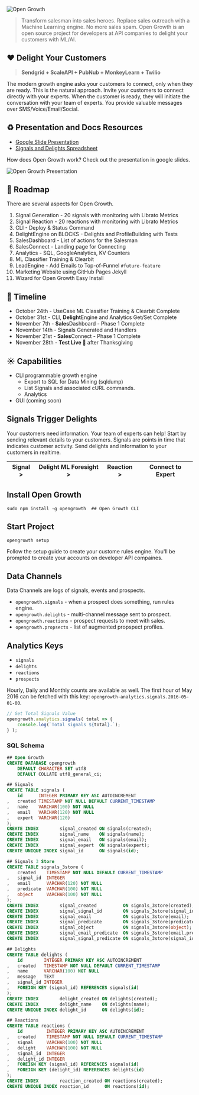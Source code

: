 ![Open Growth](http://i.imgur.com/Pug4ybX.gif)

> Transform salesman into sales heroes.
Replace sales outreach with a Machine Learning engine.
No more sales spam.
Open Growth is an open source project for developers at 
API companies to delight your customers with ML/AI.

## ❤️  Delight Your Customers

> **Sendgrid + ScaleAPI + PubNub + MonkeyLearn + Twilio**

The modern growth engine asks your customers to connect,
only when they are ready.
This is the natural approach.
Invite your customers to connect directly with your experts.
When the customer is ready,
they will initiate the conversation with your team of experts.
You provide valuable messages over SMS/Voice/Email/Social.

## ♻️  Presentation and Docs Resources

 - [Google Slide Presentation](https://docs.google.com/presentation/d/1AwuSLz5Cm2psVG1_0sdiMhrHSjmQe-bzVnXZJGMfxdY/edit?usp=sharing)
 - [Signals and Delights Spreadsheet](https://docs.google.com/spreadsheets/d/1nqer8pzLd00f0XljlNipYQxsjMZq3p6WVv1XzM4ulB0/edit#gid=0)

How does Open Growth work?
Check out the presentation in google slides.

![Open Growth Presentation](http://i.imgur.com/XV0Tcxn.gif)

## 🚧  Roadmap

There are several aspects for Open Growth.

 1. Signal Generation - 20 signals with monitoring with Librato Metrics
 2. Signal Reaction - 20 reactions with monitoring with Librato Metrics
 2. CLI - Deploy & Status Command
 2. DelightEngine on BLOCKS - Delights and ProfileBuilding with Tests
 3. SalesDashboard - List of actions for the Salesman
 3. SalesConnect - Landing page for Connecting
 3. Analytics - SQL, GoogleAnalytics, KV Counters
 4. ML Classifier Training & Clearbit
 5. LeadEngine - Add Emails to Top-of-Funnel `#future-feature`
 6. Marketing Website using GitHub Pages Jekyll
 7. Wizard for Open Growth Easy Install

## 📅  Timeline

 - October 24th - UseCase ML Classifier Training & Clearbit Complete
 - October 31st - CLI, **Delight**Engine and Analytics Get/Set Complete
 - November 7th - **Sales**Dashboard - Phase 1 Complete
 - November 14th - Signals Generated and Handlers
 - November 21st - **Sales**Connect - Phase 1 Complete
 - November 28th - **Test Live 🎉** after Thanksgiving

## ☀️  Capabilities

 - CLI programmable growth engine
    - Export to SQL for Data Mining (sqldump)
    - List Signals and associated cURL commands.
    - Analytics
 - GUI (coming soon)

## Signals Trigger Delights

Your customers need information.
Your team of experts can help!
Start by sending relevant details to your customers.
Signals are points in time that indicates customer activity.
Send delights and information to your customers in realtime.

| Signal > | Delight ML Foresight >   | Reaction >   | Connect to Expert    |
| -------- | ------------------------ | ------------ | -------------------- |

## Install Open Growth

```shell
sudo npm install -g opengrowth  ## Open Growth CLI
```

## Start Project

```shell
opengrowth setup
```

Follow the setup guide to create your custome rules engine.
You'll be prompted to create your accounts on developer API compaines.

## Data Channels

Data Channels are logs of signals, events and prospects.

 - `opengrowth.signals`   - when a prospect does something, run rules engine.
 - `opengrowth.delights`  - multi-channel message sent to prospect.
 - `opengrowth.reactions` - prospect requests to meet with sales.
 - `opengrowth.propsects` - list of augmented propspect profiles.


## Analytics Keys

  - `signals`
  - `delights`
  - `reactions`
  - `prospects`

Hourly, Daily and Monthly counts are available as well.
The first hour of May 2016 can be fetched with this key:
`opengrowth-analytics.signals.2016-05-01-00`.

```javascript
// Get Total Signals Value
opengrowth.analytics.signals( total => {
    console.log(`Total signals ${total}.`);
} );
```

### SQL Schema

```sql
## Open Growth
CREATE DATABASE opengrowth
    DEFAULT CHARACTER SET utf8
    DEFAULT COLLATE utf8_general_ci;

## Signals
CREATE TABLE signals (
    id      INTEGER PRIMARY KEY ASC AUTOINCREMENT
,   created TIMESTAMP NOT NULL DEFAULT CURRENT_TIMESTAMP
,   name    VARCHAR(100) NOT NULL
,   email   VARCHAR(120) NOT NULL
,   expert  VARCHAR(120)
);
CREATE INDEX        signal_created ON signals(created);
CREATE INDEX        signal_name    ON signals(name);
CREATE INDEX        signal_email   ON signals(email);
CREATE INDEX        signal_expert  ON signals(expert);
CREATE UNIQUE INDEX signal_id      ON signals(id);

## Signals 3 Store
CREATE TABLE signals_3store (
    created    TIMESTAMP NOT NULL DEFAULT CURRENT_TIMESTAMP
,   signal_id  INTEGER
,   email      VARCHAR(120) NOT NULL
,   predicate  VARCHAR(100) NOT NULL
,   object     VARCHAR(100) NOT NULL
);
CREATE INDEX        signal_created          ON signals_3store(created);
CREATE INDEX        signal_signal_id        ON signals_3store(signal_id);
CREATE INDEX        signal_email            ON signals_3store(email);
CREATE INDEX        signal_predicate        ON signals_3store(predicate);
CREATE INDEX        signal_object           ON signals_3store(object);
CREATE INDEX        signal_email_predicate  ON signals_3store(email,predicate);
CREATE INDEX        signal_signal_predicate ON signals_3store(signal_id,predicate);

## Delights
CREATE TABLE delights (
    id        INTEGER PRIMARY KEY ASC AUTOINCREMENT
,   created   TIMESTAMP NOT NULL DEFAULT CURRENT_TIMESTAMP
,   name      VARCHAR(100) NOT NULL
,   message   TEXT
,   signal_id INTEGER
,   FOREIGN KEY (signal_id) REFERENCES signals(id)
);
CREATE INDEX        delight_created ON delights(created);
CREATE INDEX        delight_name    ON delights(name);
CREATE UNIQUE INDEX delight_id      ON delights(id);

## Reactions
CREATE TABLE reactions (
    id         INTEGER PRIMARY KEY ASC AUTOINCREMENT
,   created    TIMESTAMP NOT NULL DEFAULT CURRENT_TIMESTAMP
,   signal     VARCHAR(100) NOT NULL
,   delight    VARCHAR(100) NOT NULL
,   signal_id  INTEGER
,   delight_id INTEGER
,   FOREIGN KEY (signal_id) REFERENCES signals(id)
,   FOREIGN KEY (delight_id) REFERENCES delights(id)
);
CREATE INDEX        reaction_created ON reactions(created);
CREATE UNIQUE INDEX reaction_id      ON reactions(id);
```
